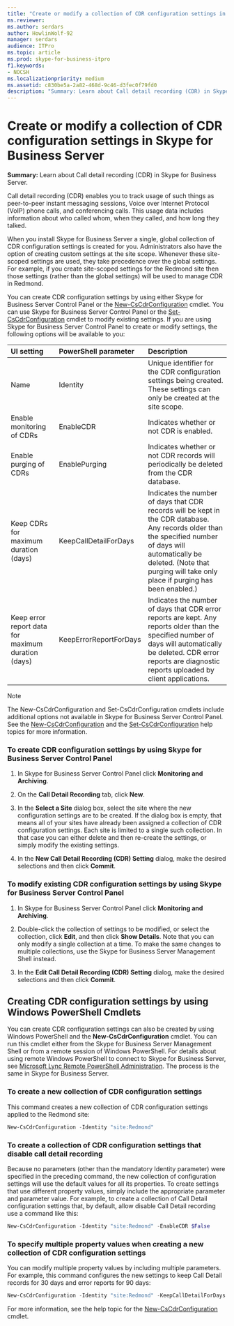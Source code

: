 ```yaml
---
title: "Create or modify a collection of CDR configuration settings in Skype for Business Server"
ms.reviewer: 
ms.author: serdars
author: HowlinWolf-92
manager: serdars
audience: ITPro
ms.topic: article
ms.prod: skype-for-business-itpro
f1.keywords:
- NOCSH
ms.localizationpriority: medium
ms.assetid: c830be5a-2a82-468d-9c46-d3fec0f79fd0
description: "Summary: Learn about Call detail recording (CDR) in Skype for Business Server."
---
```


# Create or modify a collection of CDR configuration settings in Skype for Business Server
 
**Summary:** Learn about Call detail recording (CDR) in Skype for Business Server.
  
Call detail recording (CDR) enables you to track usage of such things as peer-to-peer instant messaging sessions, Voice over Internet Protocol (VoIP) phone calls, and conferencing calls. This usage data includes information about who called whom, when they called, and how long they talked.
  
When you install Skype for Business Server a single, global collection of CDR configuration settings is created for you. Administrators also have the option of creating custom settings at the site scope. Whenever these site-scoped settings are used, they take precedence over the global settings. For example, if you create site-scoped settings for the Redmond site then those settings (rather than the global settings) will be used to manage CDR in Redmond.
  
You can create CDR configuration settings by using either Skype for Business Server Control Panel or the [New-CsCdrConfiguration](/powershell/module/skype/new-cscdrconfiguration?view=skype-ps) cmdlet. You can use Skype for Business Server Control Panel or the [Set-CsCdrConfiguration](/powershell/module/skype/set-cscdrconfiguration?view=skype-ps) cmdlet to modify existing settings. If you are using Skype for Business Server Control Panel to create or modify settings, the following options will be available to you:
  
|**UI setting**|**PowerShell parameter**|**Description**|
|:-----|:-----|:-----|
|Name  <br/> |Identity  <br/> |Unique identifier for the CDR configuration settings being created. These settings can only be created at the site scope.  <br/> |
|Enable monitoring of CDRs  <br/> |EnableCDR  <br/> |Indicates whether or not CDR is enabled.  <br/> |
|Enable purging of CDRs  <br/> |EnablePurging  <br/> |Indicates whether or not CDR records will periodically be deleted from the CDR database.  <br/> |
|Keep CDRs for maximum duration (days)  <br/> |KeepCallDetailForDays  <br/> |Indicates the number of days that CDR records will be kept in the CDR database. Any records older than the specified number of days will automatically be deleted. (Note that purging will take only place if purging has been enabled.)  <br/> |
|Keep error report data for maximum duration (days)  <br/> |KeepErrorReportForDays  <br/> |Indicates the number of days that CDR error reports are kept. Any reports older than the specified number of days will automatically be deleted. CDR error reports are diagnostic reports uploaded by client applications.  <br/> |
   
> [!NOTE]
> The New-CsCdrConfiguration and Set-CsCdrConfiguration cmdlets include additional options not available in Skype for Business Server Control Panel. See the [New-CsCdrConfiguration](/powershell/module/skype/new-cscdrconfiguration?view=skype-ps) and the [Set-CsCdrConfiguration](/powershell/module/skype/set-cscdrconfiguration?view=skype-ps) help topics for more information.
  
### To create CDR configuration settings by using Skype for Business Server Control Panel

1. In Skype for Business Server Control Panel click **Monitoring and Archiving**.
    
2. On the **Call Detail Recording** tab, click **New**.
    
3. In the **Select a Site** dialog box, select the site where the new configuration settings are to be created. If the dialog box is empty, that means all of your sites have already been assigned a collection of CDR configuration settings. Each site is limited to a single such collection. In that case you can either delete and then re-create the settings, or simply modify the existing settings.
    
4. In the **New Call Detail Recording (CDR) Setting** dialog, make the desired selections and then click **Commit**.
    
### To modify existing CDR configuration settings by using Skype for Business Server Control Panel

1. In Skype for Business Server Control Panel click **Monitoring and Archiving**.
    
2. Double-click the collection of settings to be modified, or select the collection, click **Edit**, and then click **Show Details**. Note that you can only modify a single collection at a time. To make the same changes to multiple collections, use the Skype for Business Server Management Shell instead.
    
3. In the **Edit Call Detail Recording (CDR) Setting** dialog, make the desired selections and then click **Commit**.
    
## Creating CDR configuration settings by using Windows PowerShell Cmdlets

You can create CDR configuration settings can also be created by using Windows PowerShell and the **New-CsCdrConfiguration** cmdlet. You can run this cmdlet either from the Skype for Business Server Management Shell or from a remote session of Windows PowerShell. For details about using remote Windows PowerShell to connect to Skype for Business Server, see [Microsoft Lync Remote PowerShell Administration](https://blog.insideo365.com/2011/08/remote-lync-powershell-administration/). The process is the same in Skype for Business Server.
  
### To create a new collection of CDR configuration settings

 This command creates a new collection of CDR configuration settings applied to the Redmond site:
    
  ```PowerShell
  New-CsCdrConfiguration -Identity "site:Redmond"
  ```

### To create a collection of CDR configuration settings that disable call detail recording

 Because no parameters (other than the mandatory Identity parameter) were specified in the preceding command, the new collection of configuration settings will use the default values for all its properties. To create settings that use different property values, simply include the appropriate parameter and parameter value. For example, to create a collection of Call Detail configuration settings that, by default, allow disable Call Detail recording use a command like this:
    
  ```PowerShell
  New-CsCdrConfiguration -Identity "site:Redmond" -EnableCDR $False
  ```

### To specify multiple property values when creating a new collection of CDR configuration settings

 You can modify multiple property values by including multiple parameters. For example, this command configures the new settings to keep Call Detail records for 30 days and error reports for 90 days:
    
  ```PowerShell
  New-CsCdrConfiguration -Identity "site:Redmond" -KeepCallDetailForDays 30 -KeepErrorReportForDays 90
  ```

For more information, see the help topic for the [New-CsCdrConfiguration](/powershell/module/skype/new-cscdrconfiguration?view=skype-ps) cmdlet.

